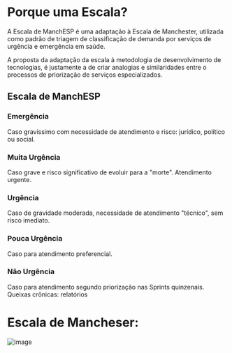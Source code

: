 # Porque uma Escala?

A Escala de ManchESP é uma adaptação à Escala de Manchester, utilizada como padrão de triagem de classificação de demanda por serviços de urgência e emergência em saúde.

A proposta da adaptação da escala à metodologia de desenvolvimento de tecnologias, é justamente a de criar analogias e similaridades entre o processos de priorização de serviços especializados.

## Escala de ManchESP

### Emergência
Caso gravíssimo com necessidade de atendimento e risco: jurídico, político ou social.

### Muita Urgência
Caso grave e risco significativo de evoluir para a "morte". Atendimento urgente.

### Urgência
Caso de gravidade moderada, necessidade de atendimento "técnico", sem risco imediato.

### Pouca Urgência
Caso para atendimento preferencial.

### Não Urgência
Caso para atendimento segundo priorização nas Sprints quinzenais. Queixas crônicas: relatórios


# Escala de Mancheser:

![image](https://user-images.githubusercontent.com/89998/73411420-09a4e680-42e4-11ea-90dd-23bc8450005b.png)
